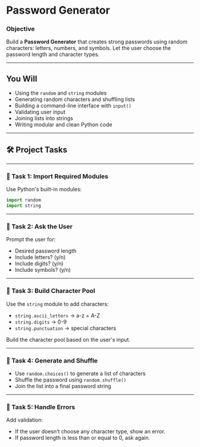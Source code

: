 # Password Generator

### Objective

Build a **Password Generator** that creates strong passwords using random characters: letters, numbers, and symbols. Let the user choose the password length and character types.

---

## You Will

- Using the `random` and `string` modules
- Generating random characters and shuffling lists
- Building a command-line interface with `input()`
- Validating user input
- Joining lists into strings
- Writing modular and clean Python code

---

## 🛠️ Project Tasks

---

### 🔹 Task 1: Import Required Modules

Use Python's built-in modules:

```python
import random
import string

```

---

### 🔹 Task 2: Ask the User

Prompt the user for:

- Desired password length
- Include letters? (y/n)
- Include digits? (y/n)
- Include symbols? (y/n)

---

### 🔹 Task 3: Build Character Pool

Use the `string` module to add characters:

- `string.ascii_letters` → a-z + A-Z
- `string.digits` → 0-9
- `string.punctuation` → special characters

Build the character pool based on the user's input.

---

### 🔹 Task 4: Generate and Shuffle

- Use `random.choices()` to generate a list of characters
- Shuffle the password using `random.shuffle()`
- Join the list into a final password string

---

### 🔹 Task 5: Handle Errors

Add validation:

- If the user doesn’t choose any character type, show an error.
- If password length is less than or equal to 0, ask again.